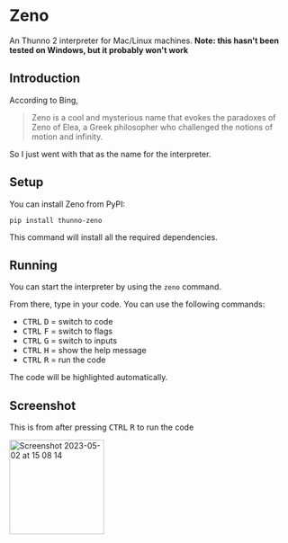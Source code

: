 # Zeno

An Thunno 2 interpreter for Mac/Linux machines. **Note: this hasn't been tested on Windows, but it probably won't work**

## Introduction

According to Bing,

> Zeno is a cool and mysterious name that evokes the paradoxes of Zeno of Elea,
> a Greek philosopher who challenged the notions of motion and infinity.

So I just went with that as the name for the interpreter.

## Setup

You can install Zeno from PyPI:

```
pip install thunno-zeno
```

This command will install all the required dependencies.

## Running

You can start the interpreter by using the `zeno` command.

From there, type in your code. You can use the following commands:

- <kbd>CTRL</kbd> <kbd>D</kbd> = switch to code
- <kbd>CTRL</kbd> <kbd>F</kbd> = switch to flags
- <kbd>CTRL</kbd> <kbd>G</kbd> = switch to inputs
- <kbd>CTRL</kbd> <kbd>H</kbd> = show the help message
- <kbd>CTRL</kbd> <kbd>R</kbd> = run the code

The code will be highlighted automatically.

## Screenshot

This is from after pressing <kbd>CTRL</kbd> <kbd>R</kbd> to run the code

<img width="168" alt="Screenshot 2023-05-02 at 15 08 14" src="https://user-images.githubusercontent.com/55329600/235691521-8cd46dcc-7b36-4ff7-b724-d90b5842c3bd.png">

